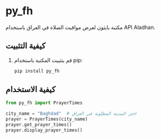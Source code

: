 # py_fh

مكتبة بايثون لعرض مواقيت الصلاة في العراق باستخدام API Aladhan.

## كيفية التثبيت

1. قم بتثبيت المكتبة باستخدام pip:
    ```bash
    pip install py_fh
    ```

## كيفية الاستخدام

```python
from py_fh import PrayerTimes

city_name = "Baghdad"  # اختر المدينة المطلوبة في العراق
prayer = PrayerTimes(city_name)
prayer.get_prayer_times()
prayer.display_prayer_times()
